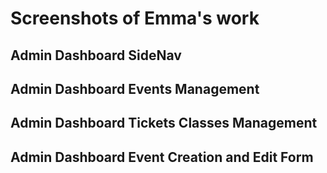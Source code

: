 # Screenshots of Emma's work

## Admin Dashboard SideNav

## Admin Dashboard Events Management

## Admin Dashboard Tickets Classes Management

## Admin Dashboard Event Creation and Edit Form
